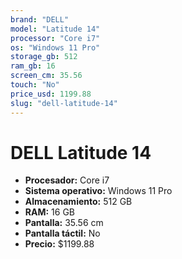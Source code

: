 ```yaml
---
brand: "DELL"
model: "Latitude 14"
processor: "Core i7"
os: "Windows 11 Pro"
storage_gb: 512
ram_gb: 16
screen_cm: 35.56
touch: "No"
price_usd: 1199.88
slug: "dell-latitude-14"
---
```


# DELL Latitude 14

- **Procesador:** Core i7
- **Sistema operativo:** Windows 11 Pro
- **Almacenamiento:** 512 GB
- **RAM:** 16 GB
- **Pantalla:** 35.56 cm
- **Pantalla táctil:** No
- **Precio:** $1199.88
